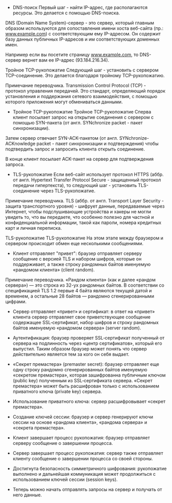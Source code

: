 - DNS-поиск
Первый шаг - найти IP-адрес, где располагаются ресурсы. Это делается с помощью DNS-поиска.

DNS (Domain Name System)-сервер - это сервер, который главным образом используются для сопоставления имени хоста веб-сайта (пр.: www.example.com) с соответствующим ему IP-адресом. Он содержит базу данных публичных IP-адресов и им соответствующих доменных имен.

Например если вы посетите страницу www.example.com, то DNS-сервер вернет вам ее IP-адрес (93.184.216.34).

Тройное TCP-рукопожатие
Следующий шаг - установить с сервером TCP-соединение. Это делается благодаря тройному TCP-рукопожатию.

Примечание переводчика. Transmission Control Protocol (TCP) - протокол управления передачей. Это стандарт, определяющий порядок установления и поддержания сетевого взаимодействия, с помощью которого приложения могут обмениваться данными.

- Тройное TCP-рукопожатие
Тройное TCP-рукопожатие
Сперва клиент посылает запрос на открытие соединения с сервером с помощью SYN-пакета (от англ. SYNchronize packet - пакет синхронизации).

Затем сервер отвечает SYN-ACK-пакетом (от англ. SYNchronize-ACKnowledge packet - пакет синхронизации и подтверждения) чтобы подтвердить запрос и запросить клиента открыть соединение.

В конце клиент посылает ACK-пакет на сервер для подтверждения запроса.

- TLS-рукопожатие
Если веб-сайт использует протокол HTTPS (аббр. от англ. Hypertext Transfer Protocol Secure - защищенный протокол передачи гипертекста), то следующий шаг - установить TLS-соединение через TLS-рукопожатие.

Примечание переводчика. TLS (аббр. от англ. Transport Layer Security - защита транспортного уровня) - шифрует данные, передаваемые через Интернет, чтобы подслушивающие устройства и хакеры не могли увидеть то, что вы передаете, что особенно полезно для частной и конфиденциальной информации, такой как пароли, номера кредитных карт и личная переписка.

TLS-рукопожатие
TLS-рукопожатие
На этом этапе между браузером и сервером происходит обмен еще несколькими сообщениями.

- Клиент отправляет "привет": браузер отправляет серверу сообщение с версией TLS и набором шифров, которые он поддерживает, а также строку рандомных байтов именуемую «рандомом клиента» (client random).

Примечание переводчика. «Рандом клиента» (как и далее «рандом сервера») — это строка из 32-ух рандомных байтов. В соответствии со спецификацией TLS 1.2 первые 4 байта являются текущей датой и временем, а остальные 28 байтов — рандомно сгенерированными цифрами.

- Сервер отправляет «привет» и сертификат: в ответ на «привет» клиента сервер отправляет свое приветствующее сообщение содержащее SSL‑сертификат, набор шифров и строку рандомных байтов именуемую «рандомом сервера» (server random).

- Аутентификация: браузер проверяет SSL‑сертификат полученный от сервера на подлинность через «центр сертификатов», который его выпустил. Таким образом браузер может понять что сервер действительно является тем за кого он себя выдает.

- «Секрет премастера» (premaster secret): браузер отправляет еще одну строку рандомно сгенерированных байтов именуемую «секретом премастера», которая зашифрованна публичным ключом (public key) полученным из SSL‑сертификата сервера. «Секрет премастера» может быть расшифрован только с использованием приватного ключа (private key) сервера.

- Использование приватного ключа: сервер расшифровывает «секрет премастера».

- Создание ключей сессии: браузер и сервер генерируют ключи сессии на основе «рандома клиента», «рандома сервера» и «секрета премастера».

- Клиент завершает процесс рукопожатия: браузер отправляет серверу сообщение о завершении процесса.

- Сервер завершает процесс рукопожатия: сервер также отправляет клиенту сообщение о завершении процесса со своей стороны.

- Достигнута безопасность симметричного шифрования: рукопожатие выполнено и дальнейшая коммуникация может продолжиться с использованием ключей сессии (session keys).

- Теперь можно начать отправлять запросы на сервер и получать от него данные.